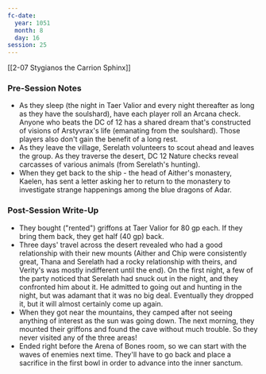 ```yaml
---
fc-date:
  year: 1051
  month: 8
  day: 16
session: 25
---
```

 [[2-07  Stygianos the Carrion Sphinx]]

### Pre-Session Notes

* As they sleep (the night in Taer Valior and every night thereafter as long as they have the soulshard), have each player roll an Arcana check. Anyone who beats the DC of 12 has a shared dream that's constructed of visions of Arstyvrax's life (emanating from the soulshard). Those players also don't gain the benefit of a long rest.
* As they leave the village, Serelath volunteers to scout ahead and leaves the group. As they traverse the desert, DC 12 Nature checks reveal carcasses of various animals (from Serelath's hunting).
* When they get back to the ship - the head of Aither's monastery, Kaelen, has sent a letter asking her to return to the monastery to investigate strange happenings among the blue dragons of Adar.

### Post-Session Write-Up

- They bought ("rented") griffons at Taer Valior for 80 gp each. If they bring them back, they get half (40 gp) back.
- Three days' travel across the desert revealed who had a good relationship with their new mounts (Aither and Chip were consistently great, Thana and Serelath had a rocky relationship with theirs, and Verity's was mostly indifferent until the end). On the first night, a few of the party noticed that Serelath had snuck out in the night, and they confronted him about it. He admitted to going out and hunting in the night, but was adamant that it was no big deal. Eventually they dropped it, but it will almost certainly come up again.
- When they got near the mountains, they camped after not seeing anything of interest as the sun was going down. The next morning, they mounted their griffons and found the cave without much trouble. So they never visited any of the three areas!
- Ended right before the Arena of Bones room, so we can start with the waves of enemies next time. They'll have to go back and place a sacrifice in the first bowl in order to advance into the inner sanctum.
